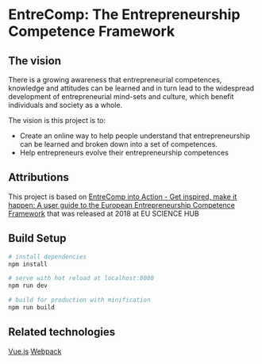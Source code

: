 # EntreComp: The Entrepreneurship Competence Framework

## The vision
 
 There is a growing awareness that entrepreneurial competences, knowledge and attitudes can be
 learned and in turn lead to the widespread development of entrepreneurial mind-sets
 and culture, which benefit individuals and society as a whole.
 
 The vision is this project is to:
 - Create an online way to help people understand that entrepreneurship can be learned and broken down into a set of competences.
 - Help entrepreneurs evolve their entrepreneurship competences

## Attributions

 This project is based on [EntreComp into Action - Get inspired, make it happen: A user guide to the European Entrepreneurship Competence Framework](https://ec.europa.eu/jrc/en/publication/eur-scientific-and-technical-research-reports/entrecomp-action-get-inspired-make-it-happen-user-guide-european-entrepreneurship-competence)
 that was released at 2018 at EU SCIENCE HUB

## Build Setup

``` bash
# install dependencies
npm install

# serve with hot reload at localhost:8080
npm run dev

# build for production with minification
npm run build
```

## Related technologies
[Vue.js](https://vuejs.org/)
[Webpack](https://webpack.js.org/)

